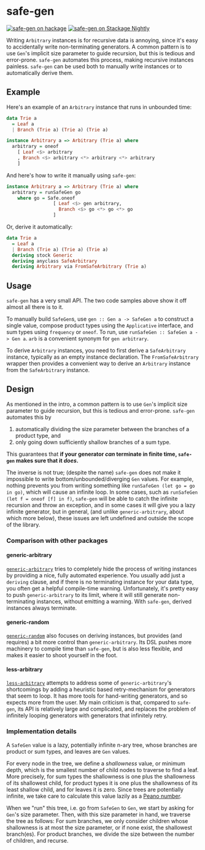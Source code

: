 # safe-gen

[![safe-gen on hackage](https://img.shields.io/hackage/v/safe-gen)](http://hackage.haskell.org/package/safe-gen)
[![safe-gen on Stackage Nightly](https://stackage.org/package/safe-gen/badge/nightly)](https://stackage.org/nightly/package/safe-gen)

Writing `Arbitrary` instances is for recursive data is annoying, since it's easy to accidentally write non-terminating generators.
A common pattern is to use `Gen`'s implicit size parameter to guide recursion, but this is tedious and error-prone.
`safe-gen` automates this process, making recursive instances painless.
`safe-gen` can be used both to manually write instances or to automatically derive them.

## Example

Here's an example of an `Arbitrary` instance that runs in unbounded time:

```haskell
data Trie a
  = Leaf a
  | Branch (Trie a) (Trie a) (Trie a)

instance Arbitrary a => Arbitrary (Trie a) where
  arbitrary = oneof
    [ Leaf <$> arbitrary
    , Branch <$> arbitrary <*> arbitrary <*> arbitrary
    ]
```

And here's how to write it manually using `safe-gen`:

```haskell
instance Arbitrary a => Arbitrary (Trie a) where
  arbitrary = runSafeGen go
    where go = Safe.oneof
                 [ Leaf <$> gen arbitrary,
                   Branch <$> go <*> go <*> go
                 ]
```

Or, derive it automatically:

```haskell
data Trie a
  = Leaf a
  | Branch (Trie a) (Trie a) (Trie a)
  deriving stock Generic
  deriving anyclass SafeArbitrary
  deriving Arbitrary via FromSafeArbitrary (Trie a)
```

## Usage

`safe-gen` has a very small API. The two code samples above show it off almost all there is to it.

To manually build `SafeGen`s, use `gen :: Gen a -> SafeGen a` to construct a single value, compose product types using the `Applicative` interface, and sum types using `frequency` or `oneof`.
To run, use `runSafeGen :: SafeGen a -> Gen a`.
`arb` is a convenient synonym for `gen arbitrary`.

To derive `Arbitrary` instances, you need to first derive a `SafeArbitrary` instance, typically as an empty instance declaration.
The `FromSafeArbitrary` wrapper then provides a convenient way to derive an `Arbitrary` instance from the `SafeArbitrary` instance.

## Design

As mentioned in the intro, a common pattern is to use `Gen`'s implicit size parameter to guide recursion, but this is tedious and error-prone.
`safe-gen` automates this by
  1. automatically dividing the size parameter between the branches of a product type, and
  2. only going down sufficiently shallow branches of a sum type.

This guarantees that **if your generator _can_ terminate in finite time, `safe-gen` makes sure that it _does_.**

The inverse is not true; (despite the name) `safe-gen` does not make it impossible to write bottom/unbounded/diverging `Gen` values.
For example, nothing prevents you from writing something like `runSafeGen (let go = go in go)`, which will cause an infinite loop.
In some cases, such as `runSafeGen (let f = oneof [f] in f)`, `safe-gen` will be able to catch the infinite recursion and throw an exception, and in some cases it will give you a lazy infinite generator, but in general, (and unlike `generic-arbitrary`, about which more below), these issues are left undefined and outside the scope of the library.

### Comparison with other packages

#### generic-arbitrary

[`generic-arbitrary`](https://github.com/typeable/generic-arbitrary) tries to completely hide the process of writing instances by providing a nice, fully automated experience.
You usually add just a `deriving` clause, and if there is no terminating instance for your data type, you often get a helpful compile-time warning.
Unfortunately, it's pretty easy to push `generic-arbitrary` to its limit, where it will still generate non-terminating instances, without emitting a warning.
With `safe-gen`, derived instances always terminate.

#### generic-random

[`generic-random`](https://github.com/lysxia/generic-random) also focuses on deriving instances, but provides (and requires) a bit more control than `generic-arbitrary`.
Its DSL pushes more machinery to compile time than `safe-gen`, but is also less flexible, and makes it easier to shoot yourself in the foot.

#### less-arbitrary

[`less-arbitrary`](https://github.com/mgajda/less-arbitrary) attempts to address some of `generic-arbitrary`'s shortcomings by adding a heuristic based retry-mechanism for generators that seem to loop.
It has more tools for hand-writing generators, and so expects more from the user.
My main criticism is that, compared to `safe-gen`, its API is relatively large and complicated, and replaces the problem of infinitely looping generators with generators that infinitely retry.

### Implementation details

A `SafeGen` value is a lazy, potentially infinite n-ary tree, whose branches are product or sum types, and leaves are `Gen` values.

For every node in the tree, we define a _shallowness_ value, or minimum depth, which is the smallest number of child nodes to traverse to find a leaf.
More precisely, for sum types the shallowness is one plus the shallowness of its shallowest child, for product types it is one plus the shallowness of its least shallow child, and for leaves it is zero.
Since trees are potentially infinite, we take care to calculate this value lazily as a [Peano number](https://wiki.haskell.org/Peano_numbers).

When we "run" this tree, i.e. go from `SafeGen` to `Gen`, we start by asking for `Gen`'s size parameter.
Then, with this size parameter in hand, we traverse the tree as follows:
For sum branches, we only consider children whose shallowness is at most the size parameter, or if none exist, the shallowest branch(es).
For product branches, we divide the size between the number of children, and recurse.
